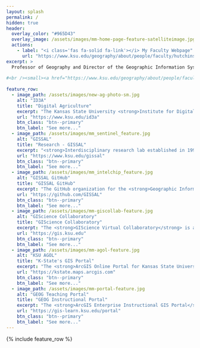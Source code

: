 ```yaml
---
layout: splash
permalink: /
hidden: true
header:
  overlay_color: "#965D43"
  overlay_image: /assets/images/mm-home-page-feature-satelliteimage.jpg
  actions:
    - label: "<i class='fas fa-solid fa-link'></i> My Faculty Webpage"
      url: "https://www.ksu.edu/geography/about/people/faculty/hutchinson.html"
excerpt: >
  Professor of Geography and Director of the Geographic Information Systems Spatial Analysis Laboratory and Institute for Digital Agriculture and Advanced Analytics at Kansas State University.
  
#<br /><small><a href="https://www.ksu.edu/geography/about/people/faculty/hutchinson.html">Visit my K-State faculty website</a></small>
  
feature_row:
  - image_path: /assets/images/new-ag-photo-sm.jpg
    alt: "ID3A"
    title: "Digital Agriculture"
    excerpt: "The Kansas State University <strong>Institute for Digital Agriculture and Advanced Analytics</strong>; the first interdiscplinary institute launched under the Next-Gen K-State Strategic Plan."
    url: "https://www.ksu.edu/id3a"
    btn_class: "btn--primary"
    btn_label: "See more..."
  - image_path: /assets/images/mm_sentinel_feature.jpg
    alt: "GISSAL"
    title: "Research - GISSAL"
    excerpt: "<strong>Interdisciplinary research lab established in 1991</strong> for spatiotemporal analytics, custom geoprocessing tool programming, GIS service development, and Web-based map design."
    url: "https://www.ksu.edu/gissal"
    btn_class: "btn--primary"
    btn_label: "See more..."
  - image_path: /assets/images/mm_intelchip_feature.jpg
    alt: "GISSAL GitHub"
    title: "GISSAL GitHub"
    excerpt: "The GitHub organization for the <strong>Geographic Information Systems Spatial Analysis Laboratory (GISSAL)</strong> with repositories of current and past research."
    url: "https://github.com/GISSAL"
    btn_class: "btn--primary"
    btn_label: "See more..."
  - image_path: /assets/images/mm-giscollab-feature.jpg
    alt: "GIScience Collaboratory"
    title: "GIScience Collaboratory"
    excerpt: "The <strong>GIScience Virtual Collaboratory</strong> is a central location to find geospatial resources at <strong>Kansas State University</strong> and serves as our <strong>UCGIS</strong> membership portolio."
    url: "https://gis.ksu.edu"
    btn_class: "btn--primary"
    btn_label: "See more..."    
  - image_path: /assets/images/mm-agol-feature.jpg
    alt: "KSU AGOL"
    title: "K-State's GIS Portal"
    excerpt: "The <strong>ArcGIS Online Portal for Kansas State University</strong>.  User's may sign in using their K-State eID and password which activates a portal account and ArcGIS Pro license."
    url: "https://kstate.maps.arcgis.com"
    btn_class: "btn--primary"
    btn_label: "See more..."
  - image_path: /assets/images/mm-portal-feature.jpg
    alt: "GEOG Teaching Portal"
    title: "GEOG Instructional Portal"
    excerpt: "The <strong>ArcGIS Enterprise Instructional GIS Portal</strong> for the <strong>Department of Geography and Geospatial Sciences</strong> (for use only by students enrolled in department courses)."
    url: "https://gis-learn.ksu.edu/portal"
    btn_class: "btn--primary"
    btn_label: "See more..."
---
```


{% include feature_row %}
